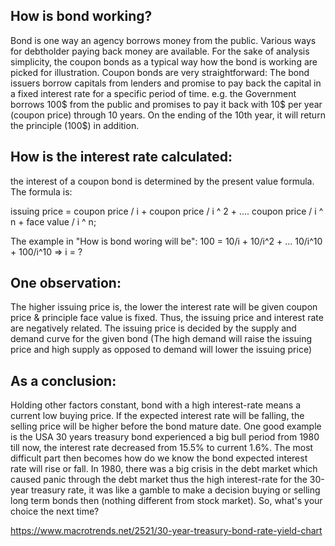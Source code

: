 ## How is bond working? 
Bond is one way an agency borrows money from the public. Various ways for debtholder paying back money are available. For the sake of analysis simplicity,  the coupon bonds as a typical way how the bond is working are picked for illustration. Coupon bonds are very straightforward: The bond issuers borrow capitals from lenders and promise to pay back the capital in a fixed interest rate for a specific period of time. e.g. the Government borrows 100$ from the public and promises to pay it back with 10$ per year (coupon price) through 10 years. On the ending of the 10th year, it will return the principle (100$) in addition. 

## How is the interest rate calculated: 
the interest of a coupon bond is determined by the present value formula. The formula is:

issuing price = coupon price / i + coupon price / i ^ 2 + .... coupon price / i ^ n + face value / i ^ n; 

The example in "How is bond woring will be": 
100 = 10/i + 10/i^2 + ... 10/i^10 + 100/i^10 => i = ?

## One observation: 
The higher issuing price is, the lower the interest rate will be given coupon price & principle face value is fixed. Thus, the issuing price and interest rate are negatively related. The issuing price is decided by the supply and demand curve for the given bond (The high demand will raise the issuing price and high supply as opposed to demand will lower the issuing price)

## As a conclusion: 

Holding other factors constant, bond with a high interest-rate means a current low buying price. If the expected interest rate will be falling, the selling price will be higher before the bond mature date. One good example is the USA 30 years treasury bond experienced a big bull period from 1980 till now, the interest rate decreased from 15.5% to current 1.6%. The most difficult part then becomes how do we know the bond expected interest rate will rise or fall. In 1980, there was a big crisis in the debt market which caused panic through the debt market thus the high interest-rate for the 30-year treasury rate, it was like a gamble to make a decision buying or selling long term bonds then (nothing different from stock market). So, what's your choice the next time? 

https://www.macrotrends.net/2521/30-year-treasury-bond-rate-yield-chart


